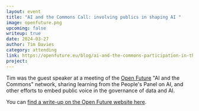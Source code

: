 ```yaml
---
layout: event
title: "AI and the Commons Call: involving publics in shaping AI "
image: openfuture.png
upcoming: false
writeup: true
date: 2024-03-27
author: Tim Davies
category: attending
link: https://openfuture.eu/blog/ai-and-the-commons-participation-in-the-ai-governance/
project: 
---
```


Tim was the guest speaker at a meeting of the [Open Future](https://openfuture.eu/) "AI and the Commons" network, sharing learning from the People's Panel on AI, and other efforts to embed public voice in the governance of data and AI.

You can [find a write-up on the Open Future website here](https://openfuture.eu/blog/ai-and-the-commons-participation-in-the-ai-governance/).

